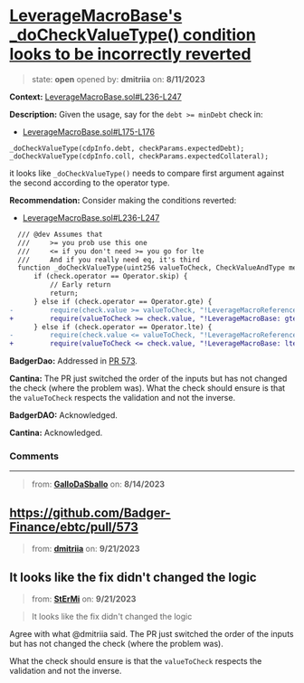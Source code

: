 # [LeverageMacroBase's _doCheckValueType() condition looks to be incorrectly reverted](https://github.com/cantinasec/review-badgerdao/issues/19)

> state: **open** opened by: **dmitriia** on: **8/11/2023**

**Context:** [LeverageMacroBase.sol#L236-L247](https://github.com/Badger-Finance/ebtc/blob/1967a223c7948faf3a5711bd485061f51449c404/packages/contracts/contracts/LeverageMacroBase.sol#L236-L247)

**Description:** Given the usage, say for the `debt >= minDebt` check in:

- [LeverageMacroBase.sol#L175-L176](https://github.com/Badger-Finance/ebtc/blob/1967a223c7948faf3a5711bd485061f51449c404/packages/contracts/contracts/LeverageMacroBase.sol#L175-L176)

```solidity
_doCheckValueType(cdpInfo.debt, checkParams.expectedDebt);
_doCheckValueType(cdpInfo.coll, checkParams.expectedCollateral);
```

it looks like `_doCheckValueType()` needs to compare first argument against the second according to the operator type.

**Recommendation:** Consider making the conditions reverted:

- [LeverageMacroBase.sol#L236-L247](https://github.com/Badger-Finance/ebtc/blob/1967a223c7948faf3a5711bd485061f51449c404/packages/contracts/contracts/LeverageMacroBase.sol#L236-L247)

```diff
  /// @dev Assumes that
  ///     >= you prob use this one
  ///     <= if you don't need >= you go for lte
  ///     And if you really need eq, it's third
  function _doCheckValueType(uint256 valueToCheck, CheckValueAndType memory check) internal {
      if (check.operator == Operator.skip) {
          // Early return
          return;
      } else if (check.operator == Operator.gte) {
-         require(check.value >= valueToCheck, "!LeverageMacroReference: gte post check");
+         require(valueToCheck >= check.value, "!LeverageMacroBase: gte post check");
      } else if (check.operator == Operator.lte) {
-         require(check.value <= valueToCheck, "!LeverageMacroReference: let post check");
+         require(valueToCheck <= check.value, "!LeverageMacroBase: lte post check");
```

**BadgerDao:** Addressed in [PR 573](https://github.com/ebtc-protocol/ebtc/pull/573).

**Cantina:** The PR just switched the order of the inputs but has not changed the check (where the problem was). What the check should ensure is that the `valueToCheck` respects the validation and not the inverse.

**BadgerDAO:** Acknowledged.

**Cantina:** Acknowledged.

### Comments

---
> from: [**GalloDaSballo**](https://github.com/cantinasec/review-badgerdao/issues/19#issuecomment-1676996396) on: **8/14/2023**

https://github.com/Badger-Finance/ebtc/pull/573
---
> from: [**dmitriia**](https://github.com/cantinasec/review-badgerdao/issues/19#issuecomment-1729746685) on: **9/21/2023**

It looks like the fix didn't changed the logic
---
> from: [**StErMi**](https://github.com/cantinasec/review-badgerdao/issues/19#issuecomment-1729767407) on: **9/21/2023**

> It looks like the fix didn't changed the logic

Agree with what @dmitriia said. The PR just switched the order of the inputs but has not changed the check (where the problem was).

What the check should ensure is that the `valueToCheck` respects the validation and not the inverse.
